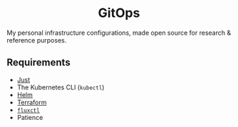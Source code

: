 <center>
<h1>GitOps</h1>
</center>

My personal infrastructure configurations, made open source for research &
reference purposes.

## Requirements

- [Just](https://just.systems)
- The Kubernetes CLI (`kubectl`)
- [Helm](https://helm.sh)
- [Terraform](https://terraform.io)
- [`fluxctl`](https://fluxcd.io/flux/cmd/)
- Patience
